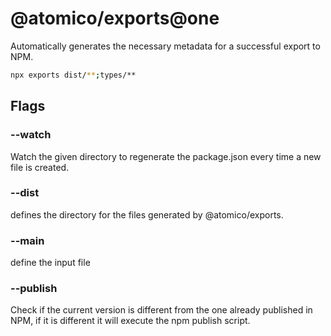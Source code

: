# @atomico/exports@one

Automatically generates the necessary metadata for a successful export to NPM.

```sh
npx exports dist/**;types/**
```

## Flags

### --watch

Watch the given directory to regenerate the package.json every time a new file is created.

### --dist

defines the directory for the files generated by @atomico/exports.

### --main

define the input file

### --publish

Check if the current version is different from the one already published in NPM, if it is different it will execute the npm publish script.
